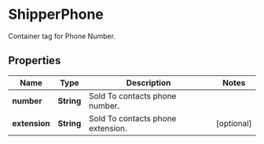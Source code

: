 

# ShipperPhone

Container tag for Phone Number.

## Properties

| Name | Type | Description | Notes |
|------------ | ------------- | ------------- | -------------|
|**number** | **String** | Sold To contacts phone number. |  |
|**extension** | **String** | Sold To contacts phone extension. |  [optional] |



